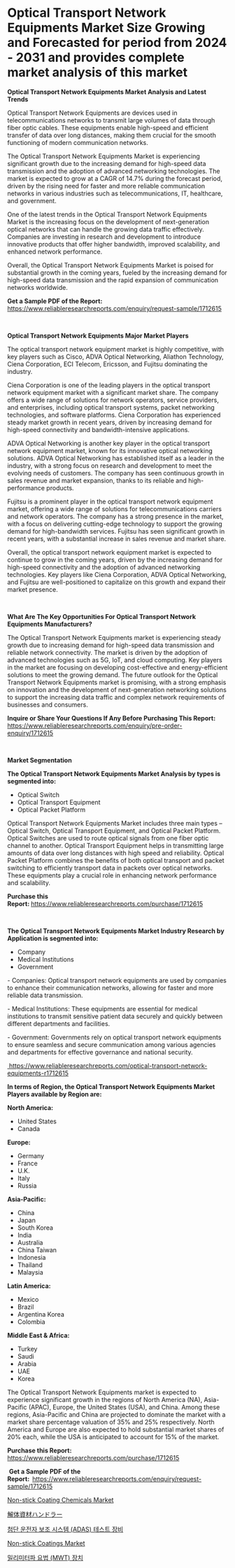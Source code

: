 <p><h1>Optical Transport Network Equipments Market Size Growing and Forecasted for period from 2024 - 2031 and provides complete market analysis of this market</h1></p><p><strong>Optical Transport Network Equipments Market Analysis and Latest Trends</strong></p>
<p><p>Optical Transport Network Equipments are devices used in telecommunications networks to transmit large volumes of data through fiber optic cables. These equipments enable high-speed and efficient transfer of data over long distances, making them crucial for the smooth functioning of modern communication networks.</p><p>The Optical Transport Network Equipments Market is experiencing significant growth due to the increasing demand for high-speed data transmission and the adoption of advanced networking technologies. The market is expected to grow at a CAGR of 14.7% during the forecast period, driven by the rising need for faster and more reliable communication networks in various industries such as telecommunications, IT, healthcare, and government.</p><p>One of the latest trends in the Optical Transport Network Equipments Market is the increasing focus on the development of next-generation optical networks that can handle the growing data traffic effectively. Companies are investing in research and development to introduce innovative products that offer higher bandwidth, improved scalability, and enhanced network performance.</p><p>Overall, the Optical Transport Network Equipments Market is poised for substantial growth in the coming years, fueled by the increasing demand for high-speed data transmission and the rapid expansion of communication networks worldwide.</p></p>
<p><strong>Get a Sample PDF of the Report:&nbsp;</strong> <a href="https://www.reliableresearchreports.com/enquiry/request-sample/1712615">https://www.reliableresearchreports.com/enquiry/request-sample/1712615</a></p>
<p>&nbsp;</p>
<p><strong>Optical Transport Network Equipments Major Market Players</strong></p>
<p><p>The optical transport network equipment market is highly competitive, with key players such as Cisco, ADVA Optical Networking, Aliathon Technology, Ciena Corporation, ECI Telecom, Ericsson, and Fujitsu dominating the industry.</p><p>Ciena Corporation is one of the leading players in the optical transport network equipment market with a significant market share. The company offers a wide range of solutions for network operators, service providers, and enterprises, including optical transport systems, packet networking technologies, and software platforms. Ciena Corporation has experienced steady market growth in recent years, driven by increasing demand for high-speed connectivity and bandwidth-intensive applications.</p><p>ADVA Optical Networking is another key player in the optical transport network equipment market, known for its innovative optical networking solutions. ADVA Optical Networking has established itself as a leader in the industry, with a strong focus on research and development to meet the evolving needs of customers. The company has seen continuous growth in sales revenue and market expansion, thanks to its reliable and high-performance products.</p><p>Fujitsu is a prominent player in the optical transport network equipment market, offering a wide range of solutions for telecommunications carriers and network operators. The company has a strong presence in the market, with a focus on delivering cutting-edge technology to support the growing demand for high-bandwidth services. Fujitsu has seen significant growth in recent years, with a substantial increase in sales revenue and market share.</p><p>Overall, the optical transport network equipment market is expected to continue to grow in the coming years, driven by the increasing demand for high-speed connectivity and the adoption of advanced networking technologies. Key players like Ciena Corporation, ADVA Optical Networking, and Fujitsu are well-positioned to capitalize on this growth and expand their market presence.</p></p>
<p>&nbsp;</p>
<p><strong>What Are The Key Opportunities For Optical Transport Network Equipments Manufacturers?</strong></p>
<p><p>The Optical Transport Network Equipments market is experiencing steady growth due to increasing demand for high-speed data transmission and reliable network connectivity. The market is driven by the adoption of advanced technologies such as 5G, IoT, and cloud computing. Key players in the market are focusing on developing cost-effective and energy-efficient solutions to meet the growing demand. The future outlook for the Optical Transport Network Equipments market is promising, with a strong emphasis on innovation and the development of next-generation networking solutions to support the increasing data traffic and complex network requirements of businesses and consumers.</p></p>
<p><strong>Inquire or Share Your Questions If Any Before Purchasing This Report:</strong> <a href="https://www.reliableresearchreports.com/enquiry/pre-order-enquiry/1712615">https://www.reliableresearchreports.com/enquiry/pre-order-enquiry/1712615</a></p>
<p>&nbsp;</p>
<p><strong>Market Segmentation</strong></p>
<p><strong>The Optical Transport Network Equipments Market Analysis by types is segmented into:</strong></p>
<p><ul><li>Optical Switch</li><li>Optical Transport Equipment</li><li>Optical Packet Platform</li></ul></p>
<p><p>Optical Transport Network Equipments Market includes three main types – Optical Switch, Optical Transport Equipment, and Optical Packet Platform. Optical Switches are used to route optical signals from one fiber optic channel to another. Optical Transport Equipment helps in transmitting large amounts of data over long distances with high speed and reliability. Optical Packet Platform combines the benefits of both optical transport and packet switching to efficiently transport data in packets over optical networks. These equipments play a crucial role in enhancing network performance and scalability.</p></p>
<p><strong>Purchase this Report:&nbsp;</strong><a href="https://www.reliableresearchreports.com/purchase/1712615">https://www.reliableresearchreports.com/purchase/1712615</a></p>
<p>&nbsp;</p>
<p><strong>The Optical Transport Network Equipments Market Industry Research by Application is segmented into:</strong></p>
<p><ul><li>Company</li><li>Medical Institutions</li><li>Government</li></ul></p>
<p><p>- Companies: Optical transport network equipments are used by companies to enhance their communication networks, allowing for faster and more reliable data transmission.</p><p>- Medical Institutions: These equipments are essential for medical institutions to transmit sensitive patient data securely and quickly between different departments and facilities.</p><p>- Government: Governments rely on optical transport network equipments to ensure seamless and secure communication among various agencies and departments for effective governance and national security.</p></p>
<p><a href="https://www.reliableresearchreports.com/optical-transport-network-equipments-r1712615">&nbsp;https://www.reliableresearchreports.com/optical-transport-network-equipments-r1712615</a></p>
<p><strong>In terms of Region, the Optical Transport Network Equipments Market Players available by Region are:</strong></p>
<p>
    <p> <strong> North America: </strong>
        <ul>
            <li>United States</li>
            <li>Canada</li>
        </ul>
        </p> 
    <p> <strong> Europe: </strong>
        <ul>
            <li>Germany</li>
            <li>France</li>
            <li>U.K.</li>
            <li>Italy</li>
            <li>Russia</li>
        </ul>
        </p> 
    <p> <strong> Asia-Pacific: </strong>
        <ul>
            <li>China</li>
            <li>Japan</li>
            <li>South Korea</li>
            <li>India</li>
            <li>Australia</li>
            <li>China Taiwan</li>
            <li>Indonesia</li>
            <li>Thailand</li>
            <li>Malaysia</li>
        </ul>
        </p> 
    <p> <strong> Latin America: </strong>
        <ul>
            <li>Mexico</li>
            <li>Brazil</li>
            <li>Argentina Korea</li>
            <li>Colombia</li>
        </ul>
        </p> 
    <p> <strong> Middle East & Africa: </strong>
        <ul>
            <li>Turkey</li>
            <li>Saudi</li>
            <li>Arabia</li>
            <li>UAE</li>
            <li>Korea</li>
        </ul>
    </p>
    </p>
<p><p>The Optical Transport Network Equipments market is expected to experience significant growth in the regions of North America (NA), Asia-Pacific (APAC), Europe, the United States (USA), and China. Among these regions, Asia-Pacific and China are projected to dominate the market with a market share percentage valuation of 35% and 25% respectively. North America and Europe are also expected to hold substantial market shares of 20% each, while the USA is anticipated to account for 15% of the market.</p></p>
<p><strong>Purchase this Report: </strong><a href="https://www.reliableresearchreports.com/purchase/1712615">https://www.reliableresearchreports.com/purchase/1712615</a></p>
<p>&nbsp;<strong>Get a Sample PDF of the Report:&nbsp;&nbsp;</strong><a href="https://www.reliableresearchreports.com/enquiry/request-sample/1712615">https://www.reliableresearchreports.com/enquiry/request-sample/1712615</a></p>
<p><strong></strong></p>
<p><p><a href="https://github.com/yoshih12/Market-Research-Report-List-3/blob/main/non-stick-coating-chemicals-market.md">Non-stick Coating Chemicals Market</a></p><p><a href="https://github.com/avwofrml53535/Market-Research-Report-List-2/blob/main/3352275112495.md">解体資材ハンドラー</a></p><p><a href="https://github.com/AnthonyWratten/Market-Research-Report-List-1/blob/main/8164314107394.md">첨단 운전자 보조 시스템 (ADAS) 테스트 장비</a></p><p><a href="https://github.com/castoriffic/Market-Research-Report-List-4/blob/main/non-stick-coatings-market.md">Non-stick Coatings Market</a></p><p><a href="https://github.com/plelbej847484502/Market-Research-Report-List-2/blob/main/3426299107395.md">밀리미터파 요법 (MWT) 장치</a></p></p>